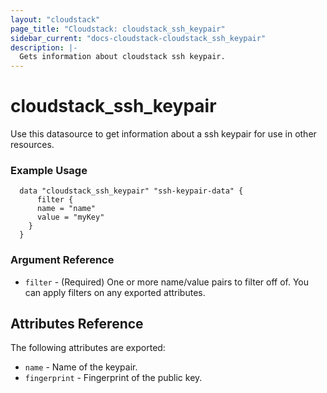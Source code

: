```yaml
---
layout: "cloudstack"
page_title: "Cloudstack: cloudstack_ssh_keypair"
sidebar_current: "docs-cloudstack-cloudstack_ssh_keypair"
description: |-
  Gets information about cloudstack ssh keypair.
---
```


# cloudstack_ssh_keypair

Use this datasource to get information about a ssh keypair for use in other resources.

### Example Usage

```hcl
  data "cloudstack_ssh_keypair" "ssh-keypair-data" {
	  filter {
	  name = "name" 
	  value = "myKey"
	}
  }
```

### Argument Reference

* `filter` - (Required) One or more name/value pairs to filter off of. You can apply filters on any exported attributes.

## Attributes Reference

The following attributes are exported:

* `name` - Name of the keypair.
* `fingerprint` - Fingerprint of the public key.